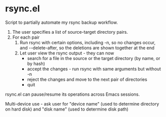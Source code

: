 # rsync.el
Script to partially automate my rsync backup workflow.

1. The user specifies a list of source-target directory pairs.
2. For each pair
   1. Run rsync with certain options, including -n, so no changes occur, and --delete-after, so the deletions are shown together at the end
   2. Let user view the rsync output - they can now
      * search for a file in the source or the target directory (by name, or by hash)
      * accept the changes - run rsync with same arguments but without -n
      * reject the changes and move to the next pair of directories
      * quit

rsync.el can pause/resume its operations across Emacs sessions.

Multi-device use - ask user for "device name" (used to determine directory on hard disk) and "disk name" (used to determine disk path)
